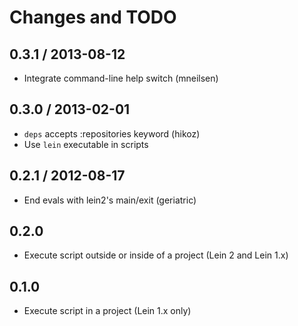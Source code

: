 # Changes and TODO

## 0.3.1 / 2013-08-12

* Integrate command-line help switch (mneilsen)

## 0.3.0 / 2013-02-01

* `deps` accepts :repositories keyword (hikoz)
* Use `lein` executable in scripts

## 0.2.1 / 2012-08-17

* End evals with lein2's main/exit (geriatric)

## 0.2.0

* Execute script outside or inside of a project (Lein 2 and Lein 1.x)

## 0.1.0

* Execute script in a project (Lein 1.x only)
